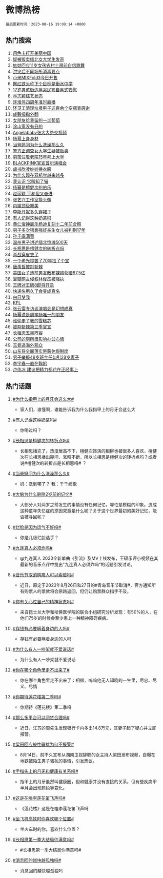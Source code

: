 # 微博热榜

`最后更新时间：2023-08-16 19:08:14 +0800`

## 热门搜索

1. [用色卡打开美丽中国](https://m.weibo.cn/search?containerid=100103type%3D1%26t%3D10%26q%3D%23%E7%94%A8%E8%89%B2%E5%8D%A1%E6%89%93%E5%BC%80%E7%BE%8E%E4%B8%BD%E4%B8%AD%E5%9B%BD%23&stream_entry_id=51&isnewpage=1&extparam=seat%3D1%26dgr%3D0%26stream_entry_id%3D51%26pos%3D0%26c_type%3D51%26filter_type%3Drealtimehot%26cate%3D10103%26display_time%3D1692184092%26pre_seqid%3D16921840922160234949&luicode=10000011&lfid=106003type%253D25%2526t%253D3%2526disable_hot%253D1%2526filter_type%253Drealtimehot)
1. [疑被贩卖缅北女大学生发声](https://m.weibo.cn/search?containerid=100103type%3D1%26t%3D10%26q%3D%23%E7%96%91%E8%A2%AB%E8%B4%A9%E5%8D%96%E7%BC%85%E5%8C%97%E5%A5%B3%E5%A4%A7%E5%AD%A6%E7%94%9F%E5%8F%91%E5%A3%B0%23&stream_entry_id=31&isnewpage=1&extparam=seat%3D1%26flag%3D2%26realpos%3D1%26stream_entry_id%3D31%26q%3D%2523%25E7%2596%2591%25E8%25A2%25AB%25E8%25B4%25A9%25E5%258D%2596%25E7%25BC%2585%25E5%258C%2597%25E5%25A5%25B3%25E5%25A4%25A7%25E5%25AD%25A6%25E7%2594%259F%25E5%258F%2591%25E5%25A3%25B0%2523%26band_rank%3D1%26dgr%3D0%26cate%3D5001%26c_type%3D31%26lcate%3D5001%26pos%3D0%26filter_type%3Drealtimehot%26display_time%3D1692184092%26pre_seqid%3D16921840922160234949&luicode=10000011&lfid=106003type%253D25%2526t%253D3%2526disable_hot%253D1%2526filter_type%253Drealtimehot)
1. [姑姑回应11岁女孩农村土房前自信跳舞](https://m.weibo.cn/search?containerid=100103type%3D1%26t%3D10%26q%3D%23%E5%A7%91%E5%A7%91%E5%9B%9E%E5%BA%9411%E5%B2%81%E5%A5%B3%E5%AD%A9%E5%86%9C%E6%9D%91%E5%9C%9F%E6%88%BF%E5%89%8D%E8%87%AA%E4%BF%A1%E8%B7%B3%E8%88%9E%23&stream_entry_id=31&isnewpage=1&extparam=seat%3D1%26flag%3D32768%26realpos%3D2%26stream_entry_id%3D31%26q%3D%2523%25E5%25A7%2591%25E5%25A7%2591%25E5%259B%259E%25E5%25BA%259411%25E5%25B2%2581%25E5%25A5%25B3%25E5%25AD%25A9%25E5%2586%259C%25E6%259D%2591%25E5%259C%259F%25E6%2588%25BF%25E5%2589%258D%25E8%2587%25AA%25E4%25BF%25A1%25E8%25B7%25B3%25E8%2588%259E%2523%26band_rank%3D2%26dgr%3D0%26cate%3D5001%26c_type%3D31%26lcate%3D5001%26pos%3D1%26filter_type%3Drealtimehot%26display_time%3D1692184092%26pre_seqid%3D16921840922160234949&luicode=10000011&lfid=106003type%253D25%2526t%253D3%2526disable_hot%253D1%2526filter_type%253Drealtimehot)
1. [洪灾后不同场所消毒要点](https://m.weibo.cn/search?containerid=100103type%3D1%26t%3D10%26q%3D%23%E6%B4%AA%E7%81%BE%E5%90%8E%E4%B8%8D%E5%90%8C%E5%9C%BA%E6%89%80%E6%B6%88%E6%AF%92%E8%A6%81%E7%82%B9%23&stream_entry_id=31&isnewpage=1&extparam=seat%3D1%26flag%3D0%26realpos%3D3%26stream_entry_id%3D31%26q%3D%2523%25E6%25B4%25AA%25E7%2581%25BE%25E5%2590%258E%25E4%25B8%258D%25E5%2590%258C%25E5%259C%25BA%25E6%2589%2580%25E6%25B6%2588%25E6%25AF%2592%25E8%25A6%2581%25E7%2582%25B9%2523%26band_rank%3D3%26dgr%3D0%26cate%3D5001%26c_type%3D31%26lcate%3D5001%26pos%3D2%26filter_type%3Drealtimehot%26display_time%3D1692184092%26pre_seqid%3D16921840922160234949&luicode=10000011&lfid=106003type%253D25%2526t%253D3%2526disable_hot%253D1%2526filter_type%253Drealtimehot)
1. [小米MIXFold3今日开售](https://m.weibo.cn/search?containerid=100103type%3D1%26t%3D10%26q%3D%23%E5%B0%8F%E7%B1%B3MIXFold3%E4%BB%8A%E6%97%A5%E5%BC%80%E5%94%AE%23&stream_entry_id=31&isnewpage=1&extparam=seat%3D1%26c_type%3D31%26filter_type%3Drealtimehot%26topic_ad%3D1%26stream_entry_id%3D31%26q%3D%2523%25E5%25B0%258F%25E7%25B1%25B3MIXFold3%25E4%25BB%258A%25E6%2597%25A5%25E5%25BC%2580%25E5%2594%25AE%2523%26band_rank%3D4%26dgr%3D0%26adid%3D199587%26is_ad_pos%3D1%26lcate%3D5001%26pos%3D3%26cate%3D5001%26display_time%3D1692184092%26pre_seqid%3D16921840922160234949&luicode=10000011&lfid=106003type%253D25%2526t%253D3%2526disable_hot%253D1%2526filter_type%253Drealtimehot)
1. [网红铁头称下个目标是衡水中学](https://m.weibo.cn/search?containerid=100103type%3D1%26t%3D10%26q%3D%23%E7%BD%91%E7%BA%A2%E9%93%81%E5%A4%B4%E7%A7%B0%E4%B8%8B%E4%B8%AA%E7%9B%AE%E6%A0%87%E6%98%AF%E8%A1%A1%E6%B0%B4%E4%B8%AD%E5%AD%A6%23&stream_entry_id=31&isnewpage=1&extparam=seat%3D1%26flag%3D1%26realpos%3D4%26stream_entry_id%3D31%26q%3D%2523%25E7%25BD%2591%25E7%25BA%25A2%25E9%2593%2581%25E5%25A4%25B4%25E7%25A7%25B0%25E4%25B8%258B%25E4%25B8%25AA%25E7%259B%25AE%25E6%25A0%2587%25E6%2598%25AF%25E8%25A1%25A1%25E6%25B0%25B4%25E4%25B8%25AD%25E5%25AD%25A6%2523%26band_rank%3D4%26dgr%3D0%26cate%3D5001%26c_type%3D31%26lcate%3D5001%26pos%3D4%26filter_type%3Drealtimehot%26display_time%3D1692184092%26pre_seqid%3D16921840922160234949&luicode=10000011&lfid=106003type%253D25%2526t%253D3%2526disable_hot%253D1%2526filter_type%253Drealtimehot)
1. [17岁男孩街边痛哭民警自黑式安慰](https://m.weibo.cn/search?containerid=100103type%3D1%26t%3D10%26q%3D%2317%E5%B2%81%E7%94%B7%E5%AD%A9%E8%A1%97%E8%BE%B9%E7%97%9B%E5%93%AD%E6%B0%91%E8%AD%A6%E8%87%AA%E9%BB%91%E5%BC%8F%E5%AE%89%E6%85%B0%23&stream_entry_id=31&isnewpage=1&extparam=seat%3D1%26flag%3D32768%26realpos%3D5%26stream_entry_id%3D31%26q%3D%252317%25E5%25B2%2581%25E7%2594%25B7%25E5%25AD%25A9%25E8%25A1%2597%25E8%25BE%25B9%25E7%2597%259B%25E5%2593%25AD%25E6%25B0%2591%25E8%25AD%25A6%25E8%2587%25AA%25E9%25BB%2591%25E5%25BC%258F%25E5%25AE%2589%25E6%2585%25B0%2523%26band_rank%3D5%26dgr%3D0%26cate%3D5001%26c_type%3D31%26lcate%3D5001%26pos%3D5%26filter_type%3Drealtimehot%26display_time%3D1692184092%26pre_seqid%3D16921840922160234949&luicode=10000011&lfid=106003type%253D25%2526t%253D3%2526disable_hot%253D1%2526filter_type%253Drealtimehot)
1. [林志颖综艺状态](https://m.weibo.cn/search?containerid=100103type%3D1%26t%3D10%26q%3D%23%E6%9E%97%E5%BF%97%E9%A2%96%E7%BB%BC%E8%89%BA%E7%8A%B6%E6%80%81%23&stream_entry_id=31&isnewpage=1&extparam=seat%3D1%26flag%3D0%26realpos%3D6%26stream_entry_id%3D31%26q%3D%2523%25E6%259E%2597%25E5%25BF%2597%25E9%25A2%2596%25E7%25BB%25BC%25E8%2589%25BA%25E7%258A%25B6%25E6%2580%2581%2523%26band_rank%3D6%26dgr%3D0%26cate%3D5001%26c_type%3D31%26lcate%3D5001%26pos%3D6%26filter_type%3Drealtimehot%26display_time%3D1692184092%26pre_seqid%3D16921840922160234949&luicode=10000011&lfid=106003type%253D25%2526t%253D3%2526disable_hot%253D1%2526filter_type%253Drealtimehot)
1. [连淮伟四周年准时直播](https://m.weibo.cn/search?containerid=100103type%3D1%26t%3D10%26q%3D%23%E8%BF%9E%E6%B7%AE%E4%BC%9F%E5%9B%9B%E5%91%A8%E5%B9%B4%E5%87%86%E6%97%B6%E7%9B%B4%E6%92%AD%23&stream_entry_id=31&isnewpage=1&extparam=seat%3D1%26lcate%3D5001%26cate%3D5001%26stream_entry_id%3D31%26q%3D%2523%25E8%25BF%259E%25E6%25B7%25AE%25E4%25BC%259F%25E5%259B%259B%25E5%2591%25A8%25E5%25B9%25B4%25E5%2587%2586%25E6%2597%25B6%25E7%259B%25B4%25E6%2592%25AD%2523%26band_rank%3D7%26dgr%3D0%26adid%3D199684%26is_ad_pos%3D1%26pos%3D7%26c_type%3D31%26filter_type%3Drealtimehot%26display_time%3D1692184092%26pre_seqid%3D16921840922160234949&luicode=10000011&lfid=106003type%253D25%2526t%253D3%2526disable_hot%253D1%2526filter_type%253Drealtimehot)
1. [环卫工清理垃圾男子送百余个空瓶表感谢](https://m.weibo.cn/search?containerid=100103type%3D1%26t%3D10%26q%3D%23%E7%8E%AF%E5%8D%AB%E5%B7%A5%E6%B8%85%E7%90%86%E5%9E%83%E5%9C%BE%E7%94%B7%E5%AD%90%E9%80%81%E7%99%BE%E4%BD%99%E4%B8%AA%E7%A9%BA%E7%93%B6%E8%A1%A8%E6%84%9F%E8%B0%A2%23&stream_entry_id=31&isnewpage=1&extparam=seat%3D1%26flag%3D32768%26realpos%3D7%26stream_entry_id%3D31%26q%3D%2523%25E7%258E%25AF%25E5%258D%25AB%25E5%25B7%25A5%25E6%25B8%2585%25E7%2590%2586%25E5%259E%2583%25E5%259C%25BE%25E7%2594%25B7%25E5%25AD%2590%25E9%2580%2581%25E7%2599%25BE%25E4%25BD%2599%25E4%25B8%25AA%25E7%25A9%25BA%25E7%2593%25B6%25E8%25A1%25A8%25E6%2584%259F%25E8%25B0%25A2%2523%26band_rank%3D7%26dgr%3D0%26cate%3D5001%26c_type%3D31%26lcate%3D5001%26pos%3D8%26filter_type%3Drealtimehot%26display_time%3D1692184092%26pre_seqid%3D16921840922160234949&luicode=10000011&lfid=106003type%253D25%2526t%253D3%2526disable_hot%253D1%2526filter_type%253Drealtimehot)
1. [成毅拇指外翻](https://m.weibo.cn/search?containerid=100103type%3D1%26t%3D10%26q%3D%23%E6%88%90%E6%AF%85%E6%8B%87%E6%8C%87%E5%A4%96%E7%BF%BB%23&stream_entry_id=31&isnewpage=1&extparam=seat%3D1%26flag%3D1%26realpos%3D8%26stream_entry_id%3D31%26q%3D%2523%25E6%2588%2590%25E6%25AF%2585%25E6%258B%2587%25E6%258C%2587%25E5%25A4%2596%25E7%25BF%25BB%2523%26band_rank%3D8%26dgr%3D0%26cate%3D5001%26c_type%3D31%26lcate%3D5001%26pos%3D9%26filter_type%3Drealtimehot%26display_time%3D1692184092%26pre_seqid%3D16921840922160234949&luicode=10000011&lfid=106003type%253D25%2526t%253D3%2526disable_hot%253D1%2526filter_type%253Drealtimehot)
1. [女朋友给我留的一半葡萄](https://m.weibo.cn/search?containerid=100103type%3D1%26t%3D10%26q%3D%23%E5%A5%B3%E6%9C%8B%E5%8F%8B%E7%BB%99%E6%88%91%E7%95%99%E7%9A%84%E4%B8%80%E5%8D%8A%E8%91%A1%E8%90%84%23&stream_entry_id=31&isnewpage=1&extparam=seat%3D1%26flag%3D1%26realpos%3D9%26stream_entry_id%3D31%26q%3D%2523%25E5%25A5%25B3%25E6%259C%258B%25E5%258F%258B%25E7%25BB%2599%25E6%2588%2591%25E7%2595%2599%25E7%259A%2584%25E4%25B8%2580%25E5%258D%258A%25E8%2591%25A1%25E8%2590%2584%2523%26band_rank%3D9%26dgr%3D0%26cate%3D5001%26c_type%3D31%26lcate%3D5001%26pos%3D10%26filter_type%3Drealtimehot%26display_time%3D1692184092%26pre_seqid%3D16921840922160234949&luicode=10000011&lfid=106003type%253D25%2526t%253D3%2526disable_hot%253D1%2526filter_type%253Drealtimehot)
1. [涂山家没有丑的](https://m.weibo.cn/search?containerid=100103type%3D1%26t%3D10%26q%3D%23%E6%B6%82%E5%B1%B1%E5%AE%B6%E6%B2%A1%E6%9C%89%E4%B8%91%E7%9A%84%23&stream_entry_id=31&isnewpage=1&extparam=seat%3D1%26flag%3D0%26realpos%3D10%26stream_entry_id%3D31%26q%3D%2523%25E6%25B6%2582%25E5%25B1%25B1%25E5%25AE%25B6%25E6%25B2%25A1%25E6%259C%2589%25E4%25B8%2591%25E7%259A%2584%2523%26band_rank%3D10%26dgr%3D0%26cate%3D5001%26c_type%3D31%26lcate%3D5001%26pos%3D11%26filter_type%3Drealtimehot%26display_time%3D1692184092%26pre_seqid%3D16921840922160234949&luicode=10000011&lfid=106003type%253D25%2526t%253D3%2526disable_hot%253D1%2526filter_type%253Drealtimehot)
1. [Angelababy张大大绝交视频](https://m.weibo.cn/search?containerid=100103type%3D1%26t%3D10%26q%3D%23Angelababy%E5%BC%A0%E5%A4%A7%E5%A4%A7%E7%BB%9D%E4%BA%A4%E8%A7%86%E9%A2%91%23&stream_entry_id=31&isnewpage=1&extparam=seat%3D1%26flag%3D1%26realpos%3D11%26stream_entry_id%3D31%26q%3D%2523Angelababy%25E5%25BC%25A0%25E5%25A4%25A7%25E5%25A4%25A7%25E7%25BB%259D%25E4%25BA%25A4%25E8%25A7%2586%25E9%25A2%2591%2523%26band_rank%3D11%26dgr%3D0%26cate%3D5001%26c_type%3D31%26lcate%3D5001%26pos%3D12%26filter_type%3Drealtimehot%26display_time%3D1692184092%26pre_seqid%3D16921840922160234949&luicode=10000011&lfid=106003type%253D25%2526t%253D3%2526disable_hot%253D1%2526filter_type%253Drealtimehot)
1. [杨幂上身身材](https://m.weibo.cn/search?containerid=100103type%3D1%26t%3D10%26q%3D%23%E6%9D%A8%E5%B9%82%E4%B8%8A%E8%BA%AB%E8%BA%AB%E6%9D%90%23&stream_entry_id=31&isnewpage=1&extparam=seat%3D1%26flag%3D2%26realpos%3D12%26stream_entry_id%3D31%26q%3D%2523%25E6%259D%25A8%25E5%25B9%2582%25E4%25B8%258A%25E8%25BA%25AB%25E8%25BA%25AB%25E6%259D%2590%2523%26band_rank%3D12%26dgr%3D0%26cate%3D5001%26c_type%3D31%26lcate%3D5001%26pos%3D13%26filter_type%3Drealtimehot%26display_time%3D1692184092%26pre_seqid%3D16921840922160234949&luicode=10000011&lfid=106003type%253D25%2526t%253D3%2526disable_hot%253D1%2526filter_type%253Drealtimehot)
1. [当爸妈问为什么洗澡那么久](https://m.weibo.cn/search?containerid=100103type%3D1%26t%3D10%26q%3D%23%E5%BD%93%E7%88%B8%E5%A6%88%E9%97%AE%E4%B8%BA%E4%BB%80%E4%B9%88%E6%B4%97%E6%BE%A1%E9%82%A3%E4%B9%88%E4%B9%85%23&stream_entry_id=31&isnewpage=1&extparam=seat%3D1%26flag%3D0%26realpos%3D13%26stream_entry_id%3D31%26q%3D%2523%25E5%25BD%2593%25E7%2588%25B8%25E5%25A6%2588%25E9%2597%25AE%25E4%25B8%25BA%25E4%25BB%2580%25E4%25B9%2588%25E6%25B4%2597%25E6%25BE%25A1%25E9%2582%25A3%25E4%25B9%2588%25E4%25B9%2585%2523%26band_rank%3D13%26dgr%3D0%26cate%3D5001%26c_type%3D31%26lcate%3D5001%26pos%3D14%26filter_type%3Drealtimehot%26display_time%3D1692184092%26pre_seqid%3D16921840922160234949&luicode=10000011&lfid=106003type%253D25%2526t%253D3%2526disable_hot%253D1%2526filter_type%253Drealtimehot)
1. [警方正调查女大学生疑被贩卖](https://m.weibo.cn/search?containerid=100103type%3D1%26t%3D10%26q%3D%23%E8%AD%A6%E6%96%B9%E6%AD%A3%E8%B0%83%E6%9F%A5%E5%A5%B3%E5%A4%A7%E5%AD%A6%E7%94%9F%E7%96%91%E8%A2%AB%E8%B4%A9%E5%8D%96%23&stream_entry_id=31&isnewpage=1&extparam=seat%3D1%26flag%3D0%26realpos%3D14%26stream_entry_id%3D31%26q%3D%2523%25E8%25AD%25A6%25E6%2596%25B9%25E6%25AD%25A3%25E8%25B0%2583%25E6%259F%25A5%25E5%25A5%25B3%25E5%25A4%25A7%25E5%25AD%25A6%25E7%2594%259F%25E7%2596%2591%25E8%25A2%25AB%25E8%25B4%25A9%25E5%258D%2596%2523%26band_rank%3D14%26dgr%3D0%26cate%3D5001%26c_type%3D31%26lcate%3D5001%26pos%3D15%26filter_type%3Drealtimehot%26display_time%3D1692184092%26pre_seqid%3D16921840922160234949&luicode=10000011&lfid=106003type%253D25%2526t%253D3%2526disable_hot%253D1%2526filter_type%253Drealtimehot)
1. [男孩住敬老院15年考上大学](https://m.weibo.cn/search?containerid=100103type%3D1%26t%3D10%26q%3D%23%E7%94%B7%E5%AD%A9%E4%BD%8F%E6%95%AC%E8%80%81%E9%99%A215%E5%B9%B4%E8%80%83%E4%B8%8A%E5%A4%A7%E5%AD%A6%23&stream_entry_id=31&isnewpage=1&extparam=seat%3D1%26flag%3D0%26cate%3D5001%26realpos%3D15%26stream_entry_id%3D31%26q%3D%2523%25E7%2594%25B7%25E5%25AD%25A9%25E4%25BD%258F%25E6%2595%25AC%25E8%2580%2581%25E9%2599%25A215%25E5%25B9%25B4%25E8%2580%2583%25E4%25B8%258A%25E5%25A4%25A7%25E5%25AD%25A6%2523%26band_rank%3D15%26dgr%3D0%26adid%3D199709%26c_type%3D31%26lcate%3D5001%26pos%3D16%26filter_type%3Drealtimehot%26display_time%3D1692184092%26pre_seqid%3D16921840922160234949&luicode=10000011&lfid=106003type%253D25%2526t%253D3%2526disable_hot%253D1%2526filter_type%253Drealtimehot)
1. [BLACKPINK官宣首尔演唱会](https://m.weibo.cn/search?containerid=100103type%3D1%26t%3D10%26q%3D%23BLACKPINK%E5%AE%98%E5%AE%A3%E9%A6%96%E5%B0%94%E6%BC%94%E5%94%B1%E4%BC%9A%23&stream_entry_id=31&isnewpage=1&extparam=seat%3D1%26flag%3D0%26realpos%3D16%26stream_entry_id%3D31%26q%3D%2523BLACKPINK%25E5%25AE%2598%25E5%25AE%25A3%25E9%25A6%2596%25E5%25B0%2594%25E6%25BC%2594%25E5%2594%25B1%25E4%25BC%259A%2523%26band_rank%3D16%26dgr%3D0%26cate%3D5001%26c_type%3D31%26lcate%3D5001%26pos%3D17%26filter_type%3Drealtimehot%26display_time%3D1692184092%26pre_seqid%3D16921840922160234949&luicode=10000011&lfid=106003type%253D25%2526t%253D3%2526disable_hot%253D1%2526filter_type%253Drealtimehot)
1. [虞书欣凌妙妙换衣服](https://m.weibo.cn/search?containerid=100103type%3D1%26t%3D10%26q%3D%23%E8%99%9E%E4%B9%A6%E6%AC%A3%E5%87%8C%E5%A6%99%E5%A6%99%E6%8D%A2%E8%A1%A3%E6%9C%8D%23&stream_entry_id=31&isnewpage=1&extparam=seat%3D1%26flag%3D1%26realpos%3D17%26stream_entry_id%3D31%26q%3D%2523%25E8%2599%259E%25E4%25B9%25A6%25E6%25AC%25A3%25E5%2587%258C%25E5%25A6%2599%25E5%25A6%2599%25E6%258D%25A2%25E8%25A1%25A3%25E6%259C%258D%2523%26band_rank%3D17%26dgr%3D0%26cate%3D5001%26c_type%3D31%26lcate%3D5001%26pos%3D18%26filter_type%3Drealtimehot%26display_time%3D1692184092%26pre_seqid%3D16921840922160234949&luicode=10000011&lfid=106003type%253D25%2526t%253D3%2526disable_hot%253D1%2526filter_type%253Drealtimehot)
1. [为什么现在双机党越来越多](https://m.weibo.cn/search?containerid=100103type%3D1%26t%3D10%26q%3D%23%E4%B8%BA%E4%BB%80%E4%B9%88%E7%8E%B0%E5%9C%A8%E5%8F%8C%E6%9C%BA%E5%85%9A%E8%B6%8A%E6%9D%A5%E8%B6%8A%E5%A4%9A%23&stream_entry_id=31&isnewpage=1&extparam=seat%3D1%26flag%3D0%26realpos%3D18%26stream_entry_id%3D31%26q%3D%2523%25E4%25B8%25BA%25E4%25BB%2580%25E4%25B9%2588%25E7%258E%25B0%25E5%259C%25A8%25E5%258F%258C%25E6%259C%25BA%25E5%2585%259A%25E8%25B6%258A%25E6%259D%25A5%25E8%25B6%258A%25E5%25A4%259A%2523%26band_rank%3D18%26dgr%3D0%26cate%3D5001%26c_type%3D31%26lcate%3D5001%26pos%3D19%26filter_type%3Drealtimehot%26display_time%3D1692184092%26pre_seqid%3D16921840922160234949&luicode=10000011&lfid=106003type%253D25%2526t%253D3%2526disable_hot%253D1%2526filter_type%253Drealtimehot)
1. [我认识 它叫知了猫](https://m.weibo.cn/search?containerid=100103type%3D1%26t%3D10%26q%3D%E6%88%91%E8%AE%A4%E8%AF%86+%E5%AE%83%E5%8F%AB%E7%9F%A5%E4%BA%86%E7%8C%AB&stream_entry_id=31&isnewpage=1&extparam=seat%3D1%26flag%3D1%26realpos%3D19%26stream_entry_id%3D31%26q%3D%25E6%2588%2591%25E8%25AE%25A4%25E8%25AF%2586%2520%25E5%25AE%2583%25E5%258F%25AB%25E7%259F%25A5%25E4%25BA%2586%25E7%258C%25AB%26band_rank%3D19%26dgr%3D0%26cate%3D5001%26c_type%3D31%26lcate%3D5001%26pos%3D20%26filter_type%3Drealtimehot%26display_time%3D1692184092%26pre_seqid%3D16921840922160234949&luicode=10000011&lfid=106003type%253D25%2526t%253D3%2526disable_hot%253D1%2526filter_type%253Drealtimehot)
1. [杨幂是檀健次的伯乐](https://m.weibo.cn/search?containerid=100103type%3D1%26t%3D10%26q%3D%23%E6%9D%A8%E5%B9%82%E6%98%AF%E6%AA%80%E5%81%A5%E6%AC%A1%E7%9A%84%E4%BC%AF%E4%B9%90%23&stream_entry_id=31&isnewpage=1&extparam=seat%3D1%26flag%3D0%26realpos%3D20%26stream_entry_id%3D31%26q%3D%2523%25E6%259D%25A8%25E5%25B9%2582%25E6%2598%25AF%25E6%25AA%2580%25E5%2581%25A5%25E6%25AC%25A1%25E7%259A%2584%25E4%25BC%25AF%25E4%25B9%2590%2523%26band_rank%3D20%26dgr%3D0%26cate%3D5001%26c_type%3D31%26lcate%3D5001%26pos%3D21%26filter_type%3Drealtimehot%26display_time%3D1692184092%26pre_seqid%3D16921840922160234949&luicode=10000011&lfid=106003type%253D25%2526t%253D3%2526disable_hot%253D1%2526filter_type%253Drealtimehot)
1. [赵丽颖 平和但又奋进](https://m.weibo.cn/search?containerid=100103type%3D1%26t%3D10%26q%3D%E8%B5%B5%E4%B8%BD%E9%A2%96+%E5%B9%B3%E5%92%8C%E4%BD%86%E5%8F%88%E5%A5%8B%E8%BF%9B&stream_entry_id=31&isnewpage=1&extparam=seat%3D1%26flag%3D0%26realpos%3D21%26stream_entry_id%3D31%26q%3D%25E8%25B5%25B5%25E4%25B8%25BD%25E9%25A2%2596%2520%25E5%25B9%25B3%25E5%2592%258C%25E4%25BD%2586%25E5%258F%2588%25E5%25A5%258B%25E8%25BF%259B%26band_rank%3D21%26dgr%3D0%26cate%3D5001%26c_type%3D31%26lcate%3D5001%26pos%3D22%26filter_type%3Drealtimehot%26display_time%3D1692184092%26pre_seqid%3D16921840922160234949&luicode=10000011&lfid=106003type%253D25%2526t%253D3%2526disable_hot%253D1%2526filter_type%253Drealtimehot)
1. [张艺兴工作室换头像](https://m.weibo.cn/search?containerid=100103type%3D1%26t%3D10%26q%3D%23%E5%BC%A0%E8%89%BA%E5%85%B4%E5%B7%A5%E4%BD%9C%E5%AE%A4%E6%8D%A2%E5%A4%B4%E5%83%8F%23&stream_entry_id=31&isnewpage=1&extparam=seat%3D1%26flag%3D1%26realpos%3D22%26stream_entry_id%3D31%26q%3D%2523%25E5%25BC%25A0%25E8%2589%25BA%25E5%2585%25B4%25E5%25B7%25A5%25E4%25BD%259C%25E5%25AE%25A4%25E6%258D%25A2%25E5%25A4%25B4%25E5%2583%258F%2523%26band_rank%3D22%26dgr%3D0%26cate%3D5001%26c_type%3D31%26lcate%3D5001%26pos%3D23%26filter_type%3Drealtimehot%26display_time%3D1692184092%26pre_seqid%3D16921840922160234949&luicode=10000011&lfid=106003type%253D25%2526t%253D3%2526disable_hot%253D1%2526filter_type%253Drealtimehot)
1. [内娱顶级舞美](https://m.weibo.cn/search?containerid=100103type%3D1%26t%3D10%26q%3D%23%E5%86%85%E5%A8%B1%E9%A1%B6%E7%BA%A7%E8%88%9E%E7%BE%8E%23&stream_entry_id=31&isnewpage=1&extparam=seat%3D1%26flag%3D1%26realpos%3D23%26stream_entry_id%3D31%26q%3D%2523%25E5%2586%2585%25E5%25A8%25B1%25E9%25A1%25B6%25E7%25BA%25A7%25E8%2588%259E%25E7%25BE%258E%2523%26band_rank%3D23%26dgr%3D0%26cate%3D5001%26c_type%3D31%26lcate%3D5001%26pos%3D24%26filter_type%3Drealtimehot%26display_time%3D1692184092%26pre_seqid%3D16921840922160234949&luicode=10000011&lfid=106003type%253D25%2526t%253D3%2526disable_hot%253D1%2526filter_type%253Drealtimehot)
1. [李斯丹妮多久穿裙子](https://m.weibo.cn/search?containerid=100103type%3D1%26t%3D10%26q%3D%23%E6%9D%8E%E6%96%AF%E4%B8%B9%E5%A6%AE%E5%A4%9A%E4%B9%85%E7%A9%BF%E8%A3%99%E5%AD%90%23&stream_entry_id=31&isnewpage=1&extparam=seat%3D1%26flag%3D1%26realpos%3D24%26stream_entry_id%3D31%26q%3D%2523%25E6%259D%258E%25E6%2596%25AF%25E4%25B8%25B9%25E5%25A6%25AE%25E5%25A4%259A%25E4%25B9%2585%25E7%25A9%25BF%25E8%25A3%2599%25E5%25AD%2590%2523%26band_rank%3D24%26dgr%3D0%26cate%3D5001%26c_type%3D31%26lcate%3D5001%26pos%3D25%26filter_type%3Drealtimehot%26display_time%3D1692184092%26pre_seqid%3D16921840922160234949&luicode=10000011&lfid=106003type%253D25%2526t%253D3%2526disable_hot%253D1%2526filter_type%253Drealtimehot)
1. [有人记得这种奶茶吗](https://m.weibo.cn/search?containerid=100103type%3D1%26t%3D10%26q%3D%23%E6%9C%89%E4%BA%BA%E8%AE%B0%E5%BE%97%E8%BF%99%E7%A7%8D%E5%A5%B6%E8%8C%B6%E5%90%97%23&stream_entry_id=31&isnewpage=1&extparam=seat%3D1%26flag%3D0%26realpos%3D25%26stream_entry_id%3D31%26q%3D%2523%25E6%259C%2589%25E4%25BA%25BA%25E8%25AE%25B0%25E5%25BE%2597%25E8%25BF%2599%25E7%25A7%258D%25E5%25A5%25B6%25E8%258C%25B6%25E5%2590%2597%2523%26band_rank%3D25%26dgr%3D0%26cate%3D5001%26c_type%3D31%26lcate%3D5001%26pos%3D26%26filter_type%3Drealtimehot%26display_time%3D1692184092%26pre_seqid%3D16921840922160234949&luicode=10000011&lfid=106003type%253D25%2526t%253D3%2526disable_hot%253D1%2526filter_type%253Drealtimehot)
1. [黄仁俊钟辰乐杨迪复刻十二年前合照](https://m.weibo.cn/search?containerid=100103type%3D1%26t%3D10%26q%3D%23%E9%BB%84%E4%BB%81%E4%BF%8A%E9%92%9F%E8%BE%B0%E4%B9%90%E6%9D%A8%E8%BF%AA%E5%A4%8D%E5%88%BB%E5%8D%81%E4%BA%8C%E5%B9%B4%E5%89%8D%E5%90%88%E7%85%A7%23&stream_entry_id=31&isnewpage=1&extparam=seat%3D1%26flag%3D1%26realpos%3D26%26stream_entry_id%3D31%26q%3D%2523%25E9%25BB%2584%25E4%25BB%2581%25E4%25BF%258A%25E9%2592%259F%25E8%25BE%25B0%25E4%25B9%2590%25E6%259D%25A8%25E8%25BF%25AA%25E5%25A4%258D%25E5%2588%25BB%25E5%258D%2581%25E4%25BA%258C%25E5%25B9%25B4%25E5%2589%258D%25E5%2590%2588%25E7%2585%25A7%2523%26band_rank%3D26%26dgr%3D0%26cate%3D5001%26c_type%3D31%26lcate%3D5001%26pos%3D27%26filter_type%3Drealtimehot%26display_time%3D1692184092%26pre_seqid%3D16921840922160234949&luicode=10000011&lfid=106003type%253D25%2526t%253D3%2526disable_hot%253D1%2526filter_type%253Drealtimehot)
1. [男子多次猥亵强奸亲生女儿被判刑17年](https://m.weibo.cn/search?containerid=100103type%3D1%26t%3D10%26q%3D%23%E7%94%B7%E5%AD%90%E5%A4%9A%E6%AC%A1%E7%8C%A5%E4%BA%B5%E5%BC%BA%E5%A5%B8%E4%BA%B2%E7%94%9F%E5%A5%B3%E5%84%BF%E8%A2%AB%E5%88%A4%E5%88%9117%E5%B9%B4%23&stream_entry_id=31&isnewpage=1&extparam=seat%3D1%26flag%3D0%26realpos%3D27%26stream_entry_id%3D31%26q%3D%2523%25E7%2594%25B7%25E5%25AD%2590%25E5%25A4%259A%25E6%25AC%25A1%25E7%258C%25A5%25E4%25BA%25B5%25E5%25BC%25BA%25E5%25A5%25B8%25E4%25BA%25B2%25E7%2594%259F%25E5%25A5%25B3%25E5%2584%25BF%25E8%25A2%25AB%25E5%2588%25A4%25E5%2588%259117%25E5%25B9%25B4%2523%26band_rank%3D27%26dgr%3D0%26cate%3D5001%26c_type%3D31%26lcate%3D5001%26pos%3D28%26filter_type%3Drealtimehot%26display_time%3D1692184092%26pre_seqid%3D16921840922160234949&luicode=10000011&lfid=106003type%253D25%2526t%253D3%2526disable_hot%253D1%2526filter_type%253Drealtimehot)
1. [孙千露满背](https://m.weibo.cn/search?containerid=100103type%3D1%26t%3D10%26q%3D%23%E5%AD%99%E5%8D%83%E9%9C%B2%E6%BB%A1%E8%83%8C%23&stream_entry_id=31&isnewpage=1&extparam=seat%3D1%26flag%3D1%26realpos%3D28%26stream_entry_id%3D31%26q%3D%2523%25E5%25AD%2599%25E5%258D%2583%25E9%259C%25B2%25E6%25BB%25A1%25E8%2583%258C%2523%26band_rank%3D28%26dgr%3D0%26cate%3D5001%26c_type%3D31%26lcate%3D5001%26pos%3D29%26filter_type%3Drealtimehot%26display_time%3D1692184092%26pre_seqid%3D16921840922160234949&luicode=10000011&lfid=106003type%253D25%2526t%253D3%2526disable_hot%253D1%2526filter_type%253Drealtimehot)
1. [温州男子讲述缅北惊魂500天](https://m.weibo.cn/search?containerid=100103type%3D1%26t%3D10%26q%3D%23%E6%B8%A9%E5%B7%9E%E7%94%B7%E5%AD%90%E8%AE%B2%E8%BF%B0%E7%BC%85%E5%8C%97%E6%83%8A%E9%AD%82500%E5%A4%A9%23&stream_entry_id=31&isnewpage=1&extparam=seat%3D1%26flag%3D1%26realpos%3D29%26stream_entry_id%3D31%26q%3D%2523%25E6%25B8%25A9%25E5%25B7%259E%25E7%2594%25B7%25E5%25AD%2590%25E8%25AE%25B2%25E8%25BF%25B0%25E7%25BC%2585%25E5%258C%2597%25E6%2583%258A%25E9%25AD%2582500%25E5%25A4%25A9%2523%26band_rank%3D29%26dgr%3D0%26cate%3D5001%26c_type%3D31%26lcate%3D5001%26pos%3D30%26filter_type%3Drealtimehot%26display_time%3D1692184092%26pre_seqid%3D16921840922160234949&luicode=10000011&lfid=106003type%253D25%2526t%253D3%2526disable_hot%253D1%2526filter_type%253Drealtimehot)
1. [长相思是檀健次的转折点吗](https://m.weibo.cn/search?containerid=100103type%3D1%26t%3D10%26q%3D%23%E9%95%BF%E7%9B%B8%E6%80%9D%E6%98%AF%E6%AA%80%E5%81%A5%E6%AC%A1%E7%9A%84%E8%BD%AC%E6%8A%98%E7%82%B9%E5%90%97%23&stream_entry_id=31&isnewpage=1&extparam=seat%3D1%26flag%3D0%26realpos%3D30%26stream_entry_id%3D31%26q%3D%2523%25E9%2595%25BF%25E7%259B%25B8%25E6%2580%259D%25E6%2598%25AF%25E6%25AA%2580%25E5%2581%25A5%25E6%25AC%25A1%25E7%259A%2584%25E8%25BD%25AC%25E6%258A%2598%25E7%2582%25B9%25E5%2590%2597%2523%26band_rank%3D30%26dgr%3D0%26cate%3D5001%26c_type%3D31%26lcate%3D5001%26pos%3D31%26filter_type%3Drealtimehot%26display_time%3D1692184092%26pre_seqid%3D16921840922160234949&luicode=10000011&lfid=106003type%253D25%2526t%253D3%2526disable_hot%253D1%2526filter_type%253Drealtimehot)
1. [肖战穿皮衣了](https://m.weibo.cn/search?containerid=100103type%3D1%26t%3D10%26q%3D%23%E8%82%96%E6%88%98%E7%A9%BF%E7%9A%AE%E8%A1%A3%E4%BA%86%23&stream_entry_id=31&isnewpage=1&extparam=seat%3D1%26flag%3D1%26realpos%3D31%26stream_entry_id%3D31%26q%3D%2523%25E8%2582%2596%25E6%2588%2598%25E7%25A9%25BF%25E7%259A%25AE%25E8%25A1%25A3%25E4%25BA%2586%2523%26band_rank%3D31%26dgr%3D0%26cate%3D5001%26c_type%3D31%26lcate%3D5001%26pos%3D32%26filter_type%3Drealtimehot%26display_time%3D1692184092%26pre_seqid%3D16921840922160234949&luicode=10000011&lfid=106003type%253D25%2526t%253D3%2526disable_hot%253D1%2526filter_type%253Drealtimehot)
1. [一个老光棍苦了70年捡了个宝](https://m.weibo.cn/search?containerid=100103type%3D1%26t%3D10%26q%3D%E4%B8%80%E4%B8%AA%E8%80%81%E5%85%89%E6%A3%8D%E8%8B%A6%E4%BA%8670%E5%B9%B4%E6%8D%A1%E4%BA%86%E4%B8%AA%E5%AE%9D&stream_entry_id=31&isnewpage=1&extparam=seat%3D1%26flag%3D0%26realpos%3D32%26stream_entry_id%3D31%26q%3D%25E4%25B8%2580%25E4%25B8%25AA%25E8%2580%2581%25E5%2585%2589%25E6%25A3%258D%25E8%258B%25A6%25E4%25BA%258670%25E5%25B9%25B4%25E6%258D%25A1%25E4%25BA%2586%25E4%25B8%25AA%25E5%25AE%259D%26band_rank%3D32%26dgr%3D0%26cate%3D5001%26c_type%3D31%26lcate%3D5001%26pos%3D33%26filter_type%3Drealtimehot%26display_time%3D1692184092%26pre_seqid%3D16921840922160234949&luicode=10000011&lfid=106003type%253D25%2526t%253D3%2526disable_hot%253D1%2526filter_type%253Drealtimehot)
1. [唐禹哲披荆斩棘](https://m.weibo.cn/search?containerid=100103type%3D1%26t%3D10%26q%3D%23%E5%94%90%E7%A6%B9%E5%93%B2%E6%8A%AB%E8%8D%86%E6%96%A9%E6%A3%98%23&stream_entry_id=31&isnewpage=1&extparam=seat%3D1%26flag%3D1%26realpos%3D33%26stream_entry_id%3D31%26q%3D%2523%25E5%2594%2590%25E7%25A6%25B9%25E5%2593%25B2%25E6%258A%25AB%25E8%258D%2586%25E6%2596%25A9%25E6%25A3%2598%2523%26band_rank%3D33%26dgr%3D0%26cate%3D5001%26c_type%3D31%26lcate%3D5001%26pos%3D34%26filter_type%3Drealtimehot%26display_time%3D1692184092%26pre_seqid%3D16921840922160234949&luicode=10000011&lfid=106003type%253D25%2526t%253D3%2526disable_hot%253D1%2526filter_type%253Drealtimehot)
1. [美国女子遭前男友散布裸照获赔87.5亿](https://m.weibo.cn/search?containerid=100103type%3D1%26t%3D10%26q%3D%23%E7%BE%8E%E5%9B%BD%E5%A5%B3%E5%AD%90%E9%81%AD%E5%89%8D%E7%94%B7%E5%8F%8B%E6%95%A3%E5%B8%83%E8%A3%B8%E7%85%A7%E8%8E%B7%E8%B5%9487.5%E4%BA%BF%23&stream_entry_id=31&isnewpage=1&extparam=seat%3D1%26flag%3D0%26realpos%3D34%26stream_entry_id%3D31%26q%3D%2523%25E7%25BE%258E%25E5%259B%25BD%25E5%25A5%25B3%25E5%25AD%2590%25E9%2581%25AD%25E5%2589%258D%25E7%2594%25B7%25E5%258F%258B%25E6%2595%25A3%25E5%25B8%2583%25E8%25A3%25B8%25E7%2585%25A7%25E8%258E%25B7%25E8%25B5%259487.5%25E4%25BA%25BF%2523%26band_rank%3D34%26dgr%3D0%26cate%3D5001%26c_type%3D31%26lcate%3D5001%26pos%3D35%26filter_type%3Drealtimehot%26display_time%3D1692184092%26pre_seqid%3D16921840922160234949&luicode=10000011&lfid=106003type%253D25%2526t%253D3%2526disable_hot%253D1%2526filter_type%253Drealtimehot)
1. [豆瓣网友侵权林俊杰被强执](https://m.weibo.cn/search?containerid=100103type%3D1%26t%3D10%26q%3D%23%E8%B1%86%E7%93%A3%E7%BD%91%E5%8F%8B%E4%BE%B5%E6%9D%83%E6%9E%97%E4%BF%8A%E6%9D%B0%E8%A2%AB%E5%BC%BA%E6%89%A7%23&stream_entry_id=31&isnewpage=1&extparam=seat%3D1%26flag%3D1%26realpos%3D35%26stream_entry_id%3D31%26q%3D%2523%25E8%25B1%2586%25E7%2593%25A3%25E7%25BD%2591%25E5%258F%258B%25E4%25BE%25B5%25E6%259D%2583%25E6%259E%2597%25E4%25BF%258A%25E6%259D%25B0%25E8%25A2%25AB%25E5%25BC%25BA%25E6%2589%25A7%2523%26band_rank%3D35%26dgr%3D0%26cate%3D5001%26c_type%3D31%26lcate%3D5001%26pos%3D36%26filter_type%3Drealtimehot%26display_time%3D1692184092%26pre_seqid%3D16921840922160234949&luicode=10000011&lfid=106003type%253D25%2526t%253D3%2526disable_hot%253D1%2526filter_type%253Drealtimehot)
1. [王牌对王牌8即将开录](https://m.weibo.cn/search?containerid=100103type%3D1%26t%3D10%26q%3D%23%E7%8E%8B%E7%89%8C%E5%AF%B9%E7%8E%8B%E7%89%8C8%E5%8D%B3%E5%B0%86%E5%BC%80%E5%BD%95%23&stream_entry_id=31&isnewpage=1&extparam=seat%3D1%26flag%3D0%26realpos%3D36%26stream_entry_id%3D31%26q%3D%2523%25E7%258E%258B%25E7%2589%258C%25E5%25AF%25B9%25E7%258E%258B%25E7%2589%258C8%25E5%258D%25B3%25E5%25B0%2586%25E5%25BC%2580%25E5%25BD%2595%2523%26band_rank%3D36%26dgr%3D0%26cate%3D5001%26c_type%3D31%26lcate%3D5001%26pos%3D37%26filter_type%3Drealtimehot%26display_time%3D1692184092%26pre_seqid%3D16921840922160234949&luicode=10000011&lfid=106003type%253D25%2526t%253D3%2526disable_hot%253D1%2526filter_type%253Drealtimehot)
1. [快递名用久了会变成真名](https://m.weibo.cn/search?containerid=100103type%3D1%26t%3D10%26q%3D%23%E5%BF%AB%E9%80%92%E5%90%8D%E7%94%A8%E4%B9%85%E4%BA%86%E4%BC%9A%E5%8F%98%E6%88%90%E7%9C%9F%E5%90%8D%23&stream_entry_id=31&isnewpage=1&extparam=seat%3D1%26flag%3D0%26realpos%3D37%26stream_entry_id%3D31%26q%3D%2523%25E5%25BF%25AB%25E9%2580%2592%25E5%2590%258D%25E7%2594%25A8%25E4%25B9%2585%25E4%25BA%2586%25E4%25BC%259A%25E5%258F%2598%25E6%2588%2590%25E7%259C%259F%25E5%2590%258D%2523%26band_rank%3D37%26dgr%3D0%26cate%3D5001%26c_type%3D31%26lcate%3D5001%26pos%3D38%26filter_type%3Drealtimehot%26display_time%3D1692184092%26pre_seqid%3D16921840922160234949&luicode=10000011&lfid=106003type%253D25%2526t%253D3%2526disable_hot%253D1%2526filter_type%253Drealtimehot)
1. [白日梦我](https://m.weibo.cn/search?containerid=100103type%3D1%26t%3D10%26q%3D%E7%99%BD%E6%97%A5%E6%A2%A6%E6%88%91&stream_entry_id=31&isnewpage=1&extparam=seat%3D1%26flag%3D1%26realpos%3D38%26stream_entry_id%3D31%26q%3D%25E7%2599%25BD%25E6%2597%25A5%25E6%25A2%25A6%25E6%2588%2591%26band_rank%3D38%26dgr%3D0%26cate%3D5001%26c_type%3D31%26lcate%3D5001%26pos%3D39%26filter_type%3Drealtimehot%26display_time%3D1692184092%26pre_seqid%3D16921840922160234949&luicode=10000011&lfid=106003type%253D25%2526t%253D3%2526disable_hot%253D1%2526filter_type%253Drealtimehot)
1. [KPL](https://m.weibo.cn/search?containerid=100103type%3D1%26t%3D10%26q%3DKPL&stream_entry_id=31&isnewpage=1&extparam=seat%3D1%26flag%3D1%26realpos%3D39%26stream_entry_id%3D31%26q%3DKPL%26band_rank%3D39%26dgr%3D0%26cate%3D5001%26c_type%3D31%26lcate%3D5001%26pos%3D40%26filter_type%3Drealtimehot%26display_time%3D1692184092%26pre_seqid%3D16921840922160234949&luicode=10000011&lfid=106003type%253D25%2526t%253D3%2526disable_hot%253D1%2526filter_type%253Drealtimehot)
1. [张云雷专访谈演唱会是幻想成真](https://m.weibo.cn/search?containerid=100103type%3D1%26t%3D10%26q%3D%23%E5%BC%A0%E4%BA%91%E9%9B%B7%E4%B8%93%E8%AE%BF%E8%B0%88%E6%BC%94%E5%94%B1%E4%BC%9A%E6%98%AF%E5%B9%BB%E6%83%B3%E6%88%90%E7%9C%9F%23&stream_entry_id=31&isnewpage=1&extparam=seat%3D1%26flag%3D1%26realpos%3D40%26stream_entry_id%3D31%26q%3D%2523%25E5%25BC%25A0%25E4%25BA%2591%25E9%259B%25B7%25E4%25B8%2593%25E8%25AE%25BF%25E8%25B0%2588%25E6%25BC%2594%25E5%2594%25B1%25E4%25BC%259A%25E6%2598%25AF%25E5%25B9%25BB%25E6%2583%25B3%25E6%2588%2590%25E7%259C%259F%2523%26band_rank%3D40%26dgr%3D0%26cate%3D5001%26c_type%3D31%26lcate%3D5001%26pos%3D41%26filter_type%3Drealtimehot%26display_time%3D1692184092%26pre_seqid%3D16921840922160234949&luicode=10000011&lfid=106003type%253D25%2526t%253D3%2526disable_hot%253D1%2526filter_type%253Drealtimehot)
1. [杨幂说是周笔畅唯一的朋友](https://m.weibo.cn/search?containerid=100103type%3D1%26t%3D10%26q%3D%23%E6%9D%A8%E5%B9%82%E8%AF%B4%E6%98%AF%E5%91%A8%E7%AC%94%E7%95%85%E5%94%AF%E4%B8%80%E7%9A%84%E6%9C%8B%E5%8F%8B%23&stream_entry_id=31&isnewpage=1&extparam=seat%3D1%26flag%3D0%26realpos%3D41%26stream_entry_id%3D31%26q%3D%2523%25E6%259D%25A8%25E5%25B9%2582%25E8%25AF%25B4%25E6%2598%25AF%25E5%2591%25A8%25E7%25AC%2594%25E7%2595%2585%25E5%2594%25AF%25E4%25B8%2580%25E7%259A%2584%25E6%259C%258B%25E5%258F%258B%2523%26band_rank%3D41%26dgr%3D0%26cate%3D5001%26c_type%3D31%26lcate%3D5001%26pos%3D42%26filter_type%3Drealtimehot%26display_time%3D1692184092%26pre_seqid%3D16921840922160234949&luicode=10000011&lfid=106003type%253D25%2526t%253D3%2526disable_hot%253D1%2526filter_type%253Drealtimehot)
1. [谁偷走了我的雪糕芯](https://m.weibo.cn/search?containerid=100103type%3D1%26t%3D10%26q%3D%23%E8%B0%81%E5%81%B7%E8%B5%B0%E4%BA%86%E6%88%91%E7%9A%84%E9%9B%AA%E7%B3%95%E8%8A%AF%23&stream_entry_id=31&isnewpage=1&extparam=seat%3D1%26flag%3D1%26realpos%3D42%26stream_entry_id%3D31%26q%3D%2523%25E8%25B0%2581%25E5%2581%25B7%25E8%25B5%25B0%25E4%25BA%2586%25E6%2588%2591%25E7%259A%2584%25E9%259B%25AA%25E7%25B3%2595%25E8%258A%25AF%2523%26band_rank%3D42%26dgr%3D0%26cate%3D5001%26c_type%3D31%26lcate%3D5001%26pos%3D43%26filter_type%3Drealtimehot%26display_time%3D1692184092%26pre_seqid%3D16921840922160234949&luicode=10000011&lfid=106003type%253D25%2526t%253D3%2526disable_hot%253D1%2526filter_type%253Drealtimehot)
1. [披荆斩棘第三季官宣](https://m.weibo.cn/search?containerid=100103type%3D1%26t%3D10%26q%3D%23%E6%8A%AB%E8%8D%86%E6%96%A9%E6%A3%98%E7%AC%AC%E4%B8%89%E5%AD%A3%E5%AE%98%E5%AE%A3%23&stream_entry_id=31&isnewpage=1&extparam=seat%3D1%26flag%3D0%26realpos%3D43%26stream_entry_id%3D31%26q%3D%2523%25E6%258A%25AB%25E8%258D%2586%25E6%2596%25A9%25E6%25A3%2598%25E7%25AC%25AC%25E4%25B8%2589%25E5%25AD%25A3%25E5%25AE%2598%25E5%25AE%25A3%2523%26band_rank%3D43%26dgr%3D0%26cate%3D5001%26c_type%3D31%26lcate%3D5001%26pos%3D44%26filter_type%3Drealtimehot%26display_time%3D1692184092%26pre_seqid%3D16921840922160234949&luicode=10000011&lfid=106003type%253D25%2526t%253D3%2526disable_hot%253D1%2526filter_type%253Drealtimehot)
1. [长相思五黑阵容](https://m.weibo.cn/search?containerid=100103type%3D1%26t%3D10%26q%3D%23%E9%95%BF%E7%9B%B8%E6%80%9D%E4%BA%94%E9%BB%91%E9%98%B5%E5%AE%B9%23&stream_entry_id=31&isnewpage=1&extparam=seat%3D1%26flag%3D0%26realpos%3D44%26stream_entry_id%3D31%26q%3D%2523%25E9%2595%25BF%25E7%259B%25B8%25E6%2580%259D%25E4%25BA%2594%25E9%25BB%2591%25E9%2598%25B5%25E5%25AE%25B9%2523%26band_rank%3D44%26dgr%3D0%26cate%3D5001%26c_type%3D31%26lcate%3D5001%26pos%3D45%26filter_type%3Drealtimehot%26display_time%3D1692184092%26pre_seqid%3D16921840922160234949&luicode=10000011&lfid=106003type%253D25%2526t%253D3%2526disable_hot%253D1%2526filter_type%253Drealtimehot)
1. [公司的厕所很影响办公心情](https://m.weibo.cn/search?containerid=100103type%3D1%26t%3D10%26q%3D%E5%85%AC%E5%8F%B8%E7%9A%84%E5%8E%95%E6%89%80%E5%BE%88%E5%BD%B1%E5%93%8D%E5%8A%9E%E5%85%AC%E5%BF%83%E6%83%85&stream_entry_id=31&isnewpage=1&extparam=seat%3D1%26flag%3D1%26realpos%3D45%26stream_entry_id%3D31%26q%3D%25E5%2585%25AC%25E5%258F%25B8%25E7%259A%2584%25E5%258E%2595%25E6%2589%2580%25E5%25BE%2588%25E5%25BD%25B1%25E5%2593%258D%25E5%258A%259E%25E5%2585%25AC%25E5%25BF%2583%25E6%2583%2585%26band_rank%3D45%26dgr%3D0%26cate%3D5001%26c_type%3D31%26lcate%3D5001%26pos%3D46%26filter_type%3Drealtimehot%26display_time%3D1692184092%26pre_seqid%3D16921840922160234949&luicode=10000011&lfid=106003type%253D25%2526t%253D3%2526disable_hot%253D1%2526filter_type%253Drealtimehot)
1. [玉骨遥海外观众](https://m.weibo.cn/search?containerid=100103type%3D1%26t%3D10%26q%3D%E7%8E%89%E9%AA%A8%E9%81%A5%E6%B5%B7%E5%A4%96%E8%A7%82%E4%BC%97&stream_entry_id=31&isnewpage=1&extparam=seat%3D1%26flag%3D1%26realpos%3D46%26stream_entry_id%3D31%26q%3D%25E7%258E%2589%25E9%25AA%25A8%25E9%2581%25A5%25E6%25B5%25B7%25E5%25A4%2596%25E8%25A7%2582%25E4%25BC%2597%26band_rank%3D46%26dgr%3D0%26cate%3D5001%26c_type%3D31%26lcate%3D5001%26pos%3D47%26filter_type%3Drealtimehot%26display_time%3D1692184092%26pre_seqid%3D16921840922160234949&luicode=10000011&lfid=106003type%253D25%2526t%253D3%2526disable_hot%253D1%2526filter_type%253Drealtimehot)
1. [山东将全面落实带薪休假制度](https://m.weibo.cn/search?containerid=100103type%3D1%26t%3D10%26q%3D%23%E5%B1%B1%E4%B8%9C%E5%B0%86%E5%85%A8%E9%9D%A2%E8%90%BD%E5%AE%9E%E5%B8%A6%E8%96%AA%E4%BC%91%E5%81%87%E5%88%B6%E5%BA%A6%23&stream_entry_id=31&isnewpage=1&extparam=seat%3D1%26flag%3D0%26realpos%3D47%26stream_entry_id%3D31%26q%3D%2523%25E5%25B1%25B1%25E4%25B8%259C%25E5%25B0%2586%25E5%2585%25A8%25E9%259D%25A2%25E8%2590%25BD%25E5%25AE%259E%25E5%25B8%25A6%25E8%2596%25AA%25E4%25BC%2591%25E5%2581%2587%25E5%2588%25B6%25E5%25BA%25A6%2523%26band_rank%3D47%26dgr%3D0%26cate%3D5001%26c_type%3D31%26lcate%3D5001%26pos%3D48%26filter_type%3Drealtimehot%26display_time%3D1692184092%26pre_seqid%3D16921840922160234949&luicode=10000011&lfid=106003type%253D25%2526t%253D3%2526disable_hot%253D1%2526filter_type%253Drealtimehot)
1. [男子举报48岁班主任勾引28岁妻子](https://m.weibo.cn/search?containerid=100103type%3D1%26t%3D10%26q%3D%23%E7%94%B7%E5%AD%90%E4%B8%BE%E6%8A%A548%E5%B2%81%E7%8F%AD%E4%B8%BB%E4%BB%BB%E5%8B%BE%E5%BC%9528%E5%B2%81%E5%A6%BB%E5%AD%90%23&stream_entry_id=31&isnewpage=1&extparam=seat%3D1%26flag%3D0%26realpos%3D48%26stream_entry_id%3D31%26q%3D%2523%25E7%2594%25B7%25E5%25AD%2590%25E4%25B8%25BE%25E6%258A%25A548%25E5%25B2%2581%25E7%258F%25AD%25E4%25B8%25BB%25E4%25BB%25BB%25E5%258B%25BE%25E5%25BC%259528%25E5%25B2%2581%25E5%25A6%25BB%25E5%25AD%2590%2523%26band_rank%3D48%26dgr%3D0%26cate%3D5001%26c_type%3D31%26lcate%3D5001%26pos%3D49%26filter_type%3Drealtimehot%26display_time%3D1692184092%26pre_seqid%3D16921840922160234949&luicode=10000011&lfid=106003type%253D25%2526t%253D3%2526disable_hot%253D1%2526filter_type%253Drealtimehot)
1. [李宇春一直在鞠躬](https://m.weibo.cn/search?containerid=100103type%3D1%26t%3D10%26q%3D%23%E6%9D%8E%E5%AE%87%E6%98%A5%E4%B8%80%E7%9B%B4%E5%9C%A8%E9%9E%A0%E8%BA%AC%23&stream_entry_id=31&isnewpage=1&extparam=seat%3D1%26flag%3D1%26realpos%3D49%26stream_entry_id%3D31%26q%3D%2523%25E6%259D%258E%25E5%25AE%2587%25E6%2598%25A5%25E4%25B8%2580%25E7%259B%25B4%25E5%259C%25A8%25E9%259E%25A0%25E8%25BA%25AC%2523%26band_rank%3D49%26dgr%3D0%26cate%3D5001%26c_type%3D31%26lcate%3D5001%26pos%3D50%26filter_type%3Drealtimehot%26display_time%3D1692184092%26pre_seqid%3D16921840922160234949&luicode=10000011&lfid=106003type%253D25%2526t%253D3%2526disable_hot%253D1%2526filter_type%253Drealtimehot)
1. [卢伟冰 建议把精力都花在正经事上](https://m.weibo.cn/search?containerid=100103type%3D1%26t%3D10%26q%3D%E5%8D%A2%E4%BC%9F%E5%86%B0+%E5%BB%BA%E8%AE%AE%E6%8A%8A%E7%B2%BE%E5%8A%9B%E9%83%BD%E8%8A%B1%E5%9C%A8%E6%AD%A3%E7%BB%8F%E4%BA%8B%E4%B8%8A&stream_entry_id=31&isnewpage=1&extparam=seat%3D1%26flag%3D0%26realpos%3D50%26stream_entry_id%3D31%26q%3D%25E5%258D%25A2%25E4%25BC%259F%25E5%2586%25B0%2520%25E5%25BB%25BA%25E8%25AE%25AE%25E6%258A%258A%25E7%25B2%25BE%25E5%258A%259B%25E9%2583%25BD%25E8%258A%25B1%25E5%259C%25A8%25E6%25AD%25A3%25E7%25BB%258F%25E4%25BA%258B%25E4%25B8%258A%26band_rank%3D50%26dgr%3D0%26cate%3D5001%26c_type%3D31%26lcate%3D5001%26pos%3D51%26filter_type%3Drealtimehot%26display_time%3D1692184092%26pre_seqid%3D16921840922160234949&luicode=10000011&lfid=106003type%253D25%2526t%253D3%2526disable_hot%253D1%2526filter_type%253Drealtimehot)

## 热门话题

1. [#为什么指甲上的月牙会这么大#](https://m.weibo.cn/search?containerid=231522type%3D1%26t%3D10%26q%3D%23%E4%B8%BA%E4%BB%80%E4%B9%88%E6%8C%87%E7%94%B2%E4%B8%8A%E7%9A%84%E6%9C%88%E7%89%99%E4%BC%9A%E8%BF%99%E4%B9%88%E5%A4%A7%23&stream_entry_id=128&isnewpage=1&extparam=seat%3D1%26unitid%3D1692142377888%26cate%3D5004%26dgr%3D0%26lcate%3D5004%26c_type%3D128%26pos%3D1-0-0%26display_time%3D1692184094%26pre_seqid%3D169218409419401805175&luicode=10000011&lfid=231648_-_4)
    - 家人们，谁懂啊，谁能告诉我为什么我指甲上的月牙会这么大

1. [#有人记得这种奶茶吗#](https://m.weibo.cn/search?containerid=231522type%3D1%26t%3D10%26q%3D%23%E6%9C%89%E4%BA%BA%E8%AE%B0%E5%BE%97%E8%BF%99%E7%A7%8D%E5%A5%B6%E8%8C%B6%E5%90%97%23&stream_entry_id=128&isnewpage=1&extparam=seat%3D1%26unitid%3D1692172123307%26cate%3D5004%26dgr%3D0%26lcate%3D5004%26c_type%3D128%26pos%3D1-0-1%26display_time%3D1692184094%26pre_seqid%3D169218409419401805175&luicode=10000011&lfid=231648_-_4)
    - 你喝过吗？

1. [#长相思是檀健次的转折点吗#](https://m.weibo.cn/search?containerid=231522type%3D1%26t%3D10%26q%3D%23%E9%95%BF%E7%9B%B8%E6%80%9D%E6%98%AF%E6%AA%80%E5%81%A5%E6%AC%A1%E7%9A%84%E8%BD%AC%E6%8A%98%E7%82%B9%E5%90%97%23&stream_entry_id=128&isnewpage=1&extparam=seat%3D1%26unitid%3D1692174530559%26cate%3D5004%26dgr%3D0%26lcate%3D5004%26c_type%3D128%26pos%3D1-0-2%26display_time%3D1692184094%26pre_seqid%3D169218409419401805175&luicode=10000011&lfid=231648_-_4)
    - 长相思播完了，热度居高不下，檀健次饰演的相柳也被很多人喜欢，檀健次在长相思播出期间，涨粉不断，所以长相思是檀健次的转折点吗？或者说#檀健次的转折点是长相思吗# ？

1. [#当爸妈问为什么洗澡那么久#](https://m.weibo.cn/search?containerid=231522type%3D1%26t%3D10%26q%3D%23%E5%BD%93%E7%88%B8%E5%A6%88%E9%97%AE%E4%B8%BA%E4%BB%80%E4%B9%88%E6%B4%97%E6%BE%A1%E9%82%A3%E4%B9%88%E4%B9%85%23&stream_entry_id=128&isnewpage=1&extparam=seat%3D1%26unitid%3D1692176878846%26cate%3D5004%26dgr%3D0%26lcate%3D5004%26c_type%3D128%26pos%3D1-0-3%26display_time%3D1692184094%26pre_seqid%3D169218409419401805175&luicode=10000011&lfid=231648_-_4)
    - 妈：洗到哪了？
我：千千阙歌

1. [#大脑为什么删除2岁前的记忆#](https://m.weibo.cn/search?containerid=231522type%3D1%26t%3D10%26q%3D%23%E5%A4%A7%E8%84%91%E4%B8%BA%E4%BB%80%E4%B9%88%E5%88%A0%E9%99%A42%E5%B2%81%E5%89%8D%E7%9A%84%E8%AE%B0%E5%BF%86%23&stream_entry_id=128&isnewpage=1&extparam=seat%3D1%26unitid%3D1692066146446%26cate%3D5004%26dgr%3D0%26lcate%3D5004%26c_type%3D128%26pos%3D1-0-4%26display_time%3D1692184094%26pre_seqid%3D169218409419401805175&luicode=10000011&lfid=231648_-_4)
    - 大部分人对两岁之前发生的事情没有任何记忆，哪怕是模糊的印象。造成这种童年失忆症的原因究竟是什么呢？关于这个世界最初的美好记忆，能否被寻回呢？

1. [#烂脸是因为运气不好吗#](https://m.weibo.cn/search?containerid=231522type%3D1%26t%3D10%26q%3D%23%E7%83%82%E8%84%B8%E6%98%AF%E5%9B%A0%E4%B8%BA%E8%BF%90%E6%B0%94%E4%B8%8D%E5%A5%BD%E5%90%97%23&stream_entry_id=128&isnewpage=1&extparam=seat%3D1%26unitid%3D1692067050386%26cate%3D5004%26dgr%3D0%26lcate%3D5004%26c_type%3D128%26pos%3D1-0-5%26display_time%3D1692184094%26pre_seqid%3D169218409419401805175&luicode=10000011&lfid=231648_-_4)
    - 你是几级烂脸选手？

1. [#九连真人必须炸吗#](https://m.weibo.cn/search?containerid=231522type%3D1%26t%3D10%26q%3D%23%E4%B9%9D%E8%BF%9E%E7%9C%9F%E4%BA%BA%E5%BF%85%E9%A1%BB%E7%82%B8%E5%90%97%23&stream_entry_id=128&isnewpage=1&extparam=seat%3D1%26unitid%3D1692171504634%26cate%3D5004%26dgr%3D0%26lcate%3D5004%26c_type%3D128%26pos%3D1-0-6%26display_time%3D1692184094%26pre_seqid%3D169218409419401805175&luicode=10000011&lfid=231648_-_4)
    - @九连真人 2023全新单曲《引流》及MV上线发布，王硕乐评小视频在其最新的音乐点评中提出“九连真人必须炸吗“的话题引发讨论。

1. [#音乐节取消购票人可以索赔吗#](https://m.weibo.cn/search?containerid=231522type%3D1%26t%3D10%26q%3D%23%E9%9F%B3%E4%B9%90%E8%8A%82%E5%8F%96%E6%B6%88%E8%B4%AD%E7%A5%A8%E4%BA%BA%E5%8F%AF%E4%BB%A5%E7%B4%A2%E8%B5%94%E5%90%97%23&stream_entry_id=128&isnewpage=1&extparam=seat%3D1%26unitid%3D1692176301081%26cate%3D5004%26dgr%3D0%26lcate%3D5004%26c_type%3D128%26pos%3D1-0-7%26display_time%3D1692184094%26pre_seqid%3D169218409419401805175&luicode=10000011&lfid=231648_-_4)
    - 近日，原定于2023年8月26日和27日的#青岛音乐节取消#，官方通知所有购票人的票款将会原路返回，但仍让购票群众措手不及。

1. [#你有关心过自己的精神状态吗#](https://m.weibo.cn/search?containerid=231522type%3D1%26t%3D10%26q%3D%23%E4%BD%A0%E6%9C%89%E5%85%B3%E5%BF%83%E8%BF%87%E8%87%AA%E5%B7%B1%E7%9A%84%E7%B2%BE%E7%A5%9E%E7%8A%B6%E6%80%81%E5%90%97%23&stream_entry_id=128&isnewpage=1&extparam=seat%3D1%26unitid%3D1692172383270%26cate%3D5004%26dgr%3D0%26lcate%3D5004%26c_type%3D128%26pos%3D1-0-8%26display_time%3D1692184094%26pre_seqid%3D169218409419401805175&luicode=10000011&lfid=231648_-_4)
    - 来自昆士兰大学和哈佛医学院的联合小组研究分析发现：有50%的人，在他们75岁的时候会至少患上一种精神障碍疾病。

1. [#存钱有必要瞒着身边的人吗#](https://m.weibo.cn/search?containerid=231522type%3D1%26t%3D10%26q%3D%23%E5%AD%98%E9%92%B1%E6%9C%89%E5%BF%85%E8%A6%81%E7%9E%92%E7%9D%80%E8%BA%AB%E8%BE%B9%E7%9A%84%E4%BA%BA%E5%90%97%23&stream_entry_id=128&isnewpage=1&extparam=seat%3D1%26unitid%3D1692167610306%26cate%3D5004%26dgr%3D0%26lcate%3D5004%26c_type%3D128%26pos%3D1-0-9%26display_time%3D1692184094%26pre_seqid%3D169218409419401805175&luicode=10000011&lfid=231648_-_4)
    - 存钱有必要瞒着身边的人吗

1. [#为什么有人一吵架就不爱说话#](https://m.weibo.cn/search?containerid=231522type%3D1%26t%3D10%26q%3D%23%E4%B8%BA%E4%BB%80%E4%B9%88%E6%9C%89%E4%BA%BA%E4%B8%80%E5%90%B5%E6%9E%B6%E5%B0%B1%E4%B8%8D%E7%88%B1%E8%AF%B4%E8%AF%9D%23&stream_entry_id=128&isnewpage=1&extparam=seat%3D1%26unitid%3D1692085383834%26cate%3D5004%26dgr%3D0%26lcate%3D5004%26c_type%3D128%26pos%3D1-0-10%26display_time%3D1692184094%26pre_seqid%3D169218409419401805175&luicode=10000011&lfid=231648_-_4)
    - 为什么有人一吵架就不爱说话

1. [#你在哪个角色里走不出来了#](https://m.weibo.cn/search?containerid=231522type%3D1%26t%3D10%26q%3D%23%E4%BD%A0%E5%9C%A8%E5%93%AA%E4%B8%AA%E8%A7%92%E8%89%B2%E9%87%8C%E8%B5%B0%E4%B8%8D%E5%87%BA%E6%9D%A5%E4%BA%86%23&stream_entry_id=128&isnewpage=1&extparam=seat%3D1%26unitid%3D1692151720320%26cate%3D5004%26dgr%3D0%26lcate%3D5004%26c_type%3D128%26pos%3D1-0-11%26display_time%3D1692184094%26pre_seqid%3D169218409419401805175&luicode=10000011&lfid=231648_-_4)
    - 你在哪个角色里走不出来了：相柳，呜呜他无人知晓的一生里，尽忠、尽义、尽情

1. [#你期待莲花楼第二季吗#](https://m.weibo.cn/search?containerid=231522type%3D1%26t%3D10%26q%3D%23%E4%BD%A0%E6%9C%9F%E5%BE%85%E8%8E%B2%E8%8A%B1%E6%A5%BC%E7%AC%AC%E4%BA%8C%E5%AD%A3%E5%90%97%23&stream_entry_id=128&isnewpage=1&extparam=seat%3D1%26unitid%3D1692180516905%26cate%3D5004%26dgr%3D0%26lcate%3D5004%26c_type%3D128%26pos%3D1-0-12%26display_time%3D1692184094%26pre_seqid%3D169218409419401805175&luicode=10000011&lfid=231648_-_4)
    - 你期待《莲花楼》第二季吗

1. [#那么多平台可以网贷合理吗#](https://m.weibo.cn/search?containerid=231522type%3D1%26t%3D10%26q%3D%23%E9%82%A3%E4%B9%88%E5%A4%9A%E5%B9%B3%E5%8F%B0%E5%8F%AF%E4%BB%A5%E7%BD%91%E8%B4%B7%E5%90%88%E7%90%86%E5%90%97%23&stream_entry_id=128&isnewpage=1&extparam=seat%3D1%26unitid%3D1692088415688%26cate%3D5004%26dgr%3D0%26lcate%3D5004%26c_type%3D128%26pos%3D1-0-13%26display_time%3D1692184094%26pre_seqid%3D169218409419401805175&luicode=10000011&lfid=231648_-_4)
    - 近日，江苏的周先生发现银行卡内多出14.8万元，其妻子起了疑心并立即报警。

1. [#梁田回应被性骚扰为何不报警#](https://m.weibo.cn/search?containerid=231522type%3D1%26t%3D10%26q%3D%23%E6%A2%81%E7%94%B0%E5%9B%9E%E5%BA%94%E8%A2%AB%E6%80%A7%E9%AA%9A%E6%89%B0%E4%B8%BA%E4%BD%95%E4%B8%8D%E6%8A%A5%E8%AD%A6%23&stream_entry_id=128&isnewpage=1&extparam=seat%3D1%26unitid%3D1692083877476%26cate%3D5004%26dgr%3D0%26lcate%3D5004%26c_type%3D128%26pos%3D1-0-14%26display_time%3D1692184094%26pre_seqid%3D169218409419401805175&luicode=10000011&lfid=231648_-_4)
    - 8月14日，前不久宣布从湖南卫视辞职的女主持人梁田发布视频，自曝在地铁被陌生男子骚扰的事情，引发热议。

1. [#手指头上的月牙和健康有关系吗#](https://m.weibo.cn/search?containerid=231522type%3D1%26t%3D10%26q%3D%23%E6%89%8B%E6%8C%87%E5%A4%B4%E4%B8%8A%E7%9A%84%E6%9C%88%E7%89%99%E5%92%8C%E5%81%A5%E5%BA%B7%E6%9C%89%E5%85%B3%E7%B3%BB%E5%90%97%23&stream_entry_id=128&isnewpage=1&extparam=seat%3D1%26unitid%3D1692152323731%26cate%3D5004%26dgr%3D0%26lcate%3D5004%26c_type%3D128%26pos%3D1-0-15%26display_time%3D1692184094%26pre_seqid%3D169218409419401805175&luicode=10000011&lfid=231648_-_4)
    - 指甲上的月牙虽然叫健康圈，但和健康并没有直接的关系，但有些疾病甲半月会出现颜色等变化。

1. [#这是在嗑李莲花笛飞声吗#](https://m.weibo.cn/search?containerid=231522type%3D1%26t%3D10%26q%3D%23%E8%BF%99%E6%98%AF%E5%9C%A8%E5%97%91%E6%9D%8E%E8%8E%B2%E8%8A%B1%E7%AC%9B%E9%A3%9E%E5%A3%B0%E5%90%97%23&stream_entry_id=128&isnewpage=1&extparam=seat%3D1%26unitid%3D1692102851989%26cate%3D5004%26dgr%3D0%26lcate%3D5004%26c_type%3D128%26pos%3D1-0-16%26display_time%3D1692184094%26pre_seqid%3D169218409419401805175&luicode=10000011&lfid=231648_-_4)
    - 《莲花楼》这是在嗑李莲花笛飞声吗

1. [#坐飞机高铁时你喜欢哪个位置#](https://m.weibo.cn/search?containerid=231522type%3D1%26t%3D10%26q%3D%23%E5%9D%90%E9%A3%9E%E6%9C%BA%E9%AB%98%E9%93%81%E6%97%B6%E4%BD%A0%E5%96%9C%E6%AC%A2%E5%93%AA%E4%B8%AA%E4%BD%8D%E7%BD%AE%23&stream_entry_id=128&isnewpage=1&extparam=seat%3D1%26unitid%3D1692094083705%26cate%3D5004%26dgr%3D0%26lcate%3D5004%26c_type%3D128%26pos%3D1-0-17%26display_time%3D1692184094%26pre_seqid%3D169218409419401805175&luicode=10000011&lfid=231648_-_4)
    - 坐火车时的你，喜欢什么位置？

1. [#长相思第一季大结局你满意吗#](https://m.weibo.cn/search?containerid=231522type%3D1%26t%3D10%26q%3D%23%E9%95%BF%E7%9B%B8%E6%80%9D%E7%AC%AC%E4%B8%80%E5%AD%A3%E5%A4%A7%E7%BB%93%E5%B1%80%E4%BD%A0%E6%BB%A1%E6%84%8F%E5%90%97%23&stream_entry_id=128&isnewpage=1&extparam=seat%3D1%26unitid%3D1692063760200%26cate%3D5004%26dgr%3D0%26lcate%3D5004%26c_type%3D128%26pos%3D1-0-18%26display_time%3D1692184094%26pre_seqid%3D169218409419401805175&luicode=10000011&lfid=231648_-_4)
    - #长相思第一季大结局你满意吗#

1. [#消息回的越快越孤独吗#](https://m.weibo.cn/search?containerid=231522type%3D1%26t%3D10%26q%3D%23%E6%B6%88%E6%81%AF%E5%9B%9E%E7%9A%84%E8%B6%8A%E5%BF%AB%E8%B6%8A%E5%AD%A4%E7%8B%AC%E5%90%97%23&stream_entry_id=128&isnewpage=1&extparam=seat%3D1%26unitid%3D1692018759364%26cate%3D5004%26dgr%3D0%26lcate%3D5004%26c_type%3D128%26pos%3D1-0-19%26display_time%3D1692184094%26pre_seqid%3D169218409419401805175&luicode=10000011&lfid=231648_-_4)
    - 消息回的越快越孤独吗

